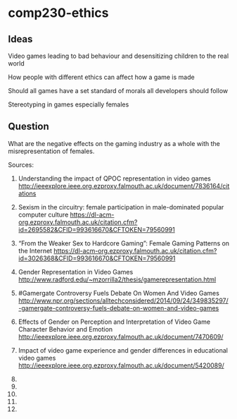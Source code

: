 # comp230-ethics
## Ideas

Video games leading to bad behaviour and desensitizing children to the real world

How people with different ethics can affect how a game is made

Should all games have a set standard of morals all developers should follow

Stereotyping in games especially females

## Question
What are the negative effects on the gaming industry as a whole with the misrepresentation of females.

Sources: 
1. Understanding the impact of QPOC representation in video games 
http://ieeexplore.ieee.org.ezproxy.falmouth.ac.uk/document/7836164/citations

2. Sexism in the circuitry: female participation in male-dominated popular computer culture
https://dl-acm-org.ezproxy.falmouth.ac.uk/citation.cfm?id=2695582&CFID=993616670&CFTOKEN=79560991

3. “From the Weaker Sex to Hardcore Gaming”: Female Gaming Patterns on the Internet
https://dl-acm-org.ezproxy.falmouth.ac.uk/citation.cfm?id=3026368&CFID=993616670&CFTOKEN=79560991

4. Gender Representation in Video Games
http://www.radford.edu/~mzorrilla2/thesis/gamerepresentation.html

5. #Gamergate Controversy Fuels Debate On Women And Video Games
http://www.npr.org/sections/alltechconsidered/2014/09/24/349835297/-gamergate-controversy-fuels-debate-on-women-and-video-games

6. Effects of Gender on Perception and Interpretation of Video Game Character Behavior and Emotion
http://ieeexplore.ieee.org.ezproxy.falmouth.ac.uk/document/7470609/

7. Impact of video game experience and gender differences in educational video games
http://ieeexplore.ieee.org.ezproxy.falmouth.ac.uk/document/5420089/

8.


9.


10.


11.


12.

